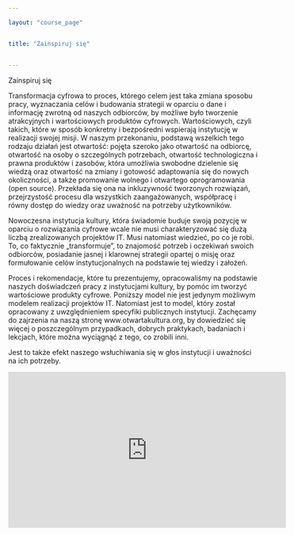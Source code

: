```yaml
---

layout: "course_page"


title: "Zainspiruj się"


---
```


<div class="text-center screen-title">
Zainspiruj się
</div>

<div class="screen-content">
<p>Transformacja cyfrowa to proces, którego celem jest taka zmiana sposobu pracy, wyznaczania celów i budowania strategii w oparciu o dane i informację zwrotną od naszych odbiorców, by możliwe było tworzenie atrakcyjnych i wartościowych produktów  cyfrowych. Wartościowych, czyli takich, które w sposób konkretny i bezpośredni wspierają instytucję w realizacji swojej misji. W naszym przekonaniu, podstawą wszelkich tego rodzaju działań jest otwartość: pojęta szeroko jako otwartość na odbiorcę, otwartość na osoby o szczególnych potrzebach, otwartość technologiczna i prawna produktów i zasobów, która umożliwia swobodne dzielenie się wiedzą oraz otwartość na zmiany i gotowość adaptowania się do nowych okoliczności, a także promowanie wolnego i otwartego oprogramowania (open source). Przekłada się ona na inkluzywność tworzonych rozwiązań, przejrzystość procesu dla wszystkich zaangażowanych, współpracę i równy dostęp do wiedzy oraz uważność na potrzeby użytkowników.

Nowoczesna instytucja kultury, która świadomie buduje swoją pozycję w oparciu o rozwiązania  cyfrowe wcale nie musi charakteryzować się dużą liczbą zrealizowanych projektów IT. Musi natomiast wiedzieć, po co je robi. To, co faktycznie „transformuje”, to znajomość potrzeb i oczekiwań swoich odbiorców, posiadanie jasnej i klarownej strategii opartej o misję oraz formułowanie celów instytucjonalnych na podstawie tej wiedzy i założeń.</p>


<p>Proces i rekomendacje, które tu prezentujemy, opracowaliśmy na podstawie naszych doświadczeń pracy z instytucjami kultury, by pomóc im tworzyć wartościowe produkty cyfrowe. Poniższy model nie jest jedynym możliwym modelem realizacji projektów IT.  Natomiast jest to model, który został opracowany z uwzględnieniem specyfiki publicznych instytucji. Zachęcamy do zajrzenia na naszą stronę www.otwartakultura.org, by dowiedzieć się więcej o poszczególnym przypadkach, dobrych praktykach, badaniach i lekcjach, które można wyciągnąć z tego, co zrobili inni.</p>

<p>Jest to także efekt naszego wsłuchiwania się w głos instytucji i uważności na ich potrzeby.</p>
<div class="row">
  <div class="col-md-12 col-xs-12">
   <div class="embed-responsive embed-responsive-16by9">
   <iframe width="560" height="315" src="https://www.youtube.com/watch?v=TkWfjh1MOTI" frameborder="0" allow="autoplay; encrypted-media" allowfullscreen></iframe></div></div>
</div>
</div>
